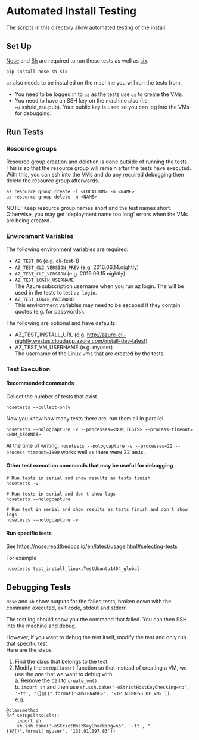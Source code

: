 Automated Install Testing
=========================

The scripts in this directory allow automated testing of the install.


Set Up
------

[Nose](http://nose.readthedocs.io/en/latest/) and [Sh](https://amoffat.github.io/sh/) are required to run these tests as well as [six](https://pypi.python.org/pypi/six).

```
pip install nose sh six
```

`az` also needs to be installed on the machine you will run the tests from.  
- You need to be logged in to `az` as the tests use `az` to create the VMs.
- You need to have an SSH key on the machine also (i.e. ~/.ssh/id_rsa.pub). Your public key is used so you can log into the VMs for debugging.

Run Tests
---------

### Resource groups
Resource group creation and deletion is done outside of running the tests.  
This is so that the resource group will remain after the tests have executed.  
With this, you can ssh into the VMs and do any required debugging then delete the resource group afterwards.

```
az resource group create -l <LOCATION> -n <NAME>
az resource group delete -n <NAME>
```

NOTE: Keep resource group names short and the test names short.
Otherwise, you may get 'deployment name too long' errors when the VMs are being created.

### Environment Variables
The following environment variables are required:
- `AZ_TEST_RG`  (e.g. cli-test-1)
- `AZ_TEST_CLI_VERSION_PREV` (e.g. 2016.06.14.nightly)
- `AZ_TEST_CLI_VERSION` (e.g. 2016.06.15.nightly)
- `AZ_TEST_LOGIN_USERNAME`  
    The Azure subscription username when you run az login. The will be used in the tests to test `az login`.
- `AZ_TEST_LOGIN_PASSWORD`  
This environment variables may need to be escaped if they contain quotes (e.g. for passwords).

The following are optional and have defaults:
- AZ_TEST_INSTALL_URL  (e.g. http://azure-cli-nightly.westus.cloudapp.azure.com/install-dev-latest)
- AZ_TEST_VM_USERNAME  (e.g. myuser)  
    The username of the Linux vms that are created by the tests.

### Test Execution

#### Recommended commands
Collect the number of tests that exist.
```
nosetests --collect-only
```

Now you know how many tests there are, run them all in parallel.
```
nosetests --nologcapture -v --processes=<NUM_TESTS> --process-timeout=<NUM_SECONDS>
```

At the time of writing, `nosetests --nologcapture -v --processes=22 --process-timeout=1800` works well as there were 22 tests.

#### Other test execution commands that may be useful for debugging
```
# Run tests in serial and show results as tests finish
nosetests -v

# Run tests in serial and don't show logs
nosetests --nologcapture

# Run test in serial and show results as tests finish and don't show logs
nosetests --nologcapture -v
```

#### Run specific tests
See https://nose.readthedocs.io/en/latest/usage.html#selecting-tests

For example
```
nosetests test_install_linux:TestUbuntu1404_global
```

Debugging Tests
---------------

`Nose` and `sh` show outputs for the failed tests, broken down with the command executed, exit code, stdout and stderr.

The test log should show you the command that failed. You can then SSH into the machine and debug.

However, if you want to debug the test itself, modify the test and only run that specific test.  
Here are the steps:
1. Find the class that belongs to the test.
2. Modify the `setUpClass()` function so that instead of creating a VM, we use the one that we want to debug with.  
    a. Remove the call to `create_vm()`.  
    b. `import sh` and then use `sh.ssh.bake('-oStrictHostKeyChecking=no', '-tt', "{}@{}".format('<USERNAME>', '<IP_ADDRESS_OF_VM>'))`.  
e.g.
```
@classmethod
def setUpClass(cls):
    import sh
    sh.ssh.bake('-oStrictHostKeyChecking=no', '-tt', "{}@{}".format('myuser', '138.91.197.83'))
```

